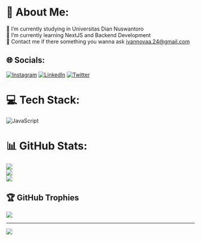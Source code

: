 # 💫 About Me:
🔭 I’m currently studying in Universitas Dian Nuswantoro<br>🌱 I’m currently learning NextJS and Backend Development<br>💬 Contact me if there something you wanna ask ivannovaa.24@gmail.com


## 🌐 Socials:
[![Instagram](https://img.shields.io/badge/Instagram-%23E4405F.svg?logo=Instagram&logoColor=white)](https://instagram.com/ini._.ivan/) [![LinkedIn](https://img.shields.io/badge/LinkedIn-%230077B5.svg?logo=linkedin&logoColor=white)](https://linkedin.com/in/ivan-ardiansyah-205616218/) [![Twitter](https://img.shields.io/badge/Twitter-%231DA1F2.svg?logo=Twitter&logoColor=white)](https://twitter.com/spendinglife) 

# 💻 Tech Stack:
![JavaScript](https://img.shields.io/badge/javascript-%23323330.svg?style=flat&logo=javascript&logoColor=%23F7DF1E)
# 📊 GitHub Stats:
![](https://github-readme-stats.vercel.app/api?username=ivannoard&theme=ayu-mirage&hide_border=false&include_all_commits=true&count_private=false)<br/>
![](https://github-readme-streak-stats.herokuapp.com/?user=ivannoard&theme=ayu-mirage&hide_border=false)<br/>
![](https://github-readme-stats.vercel.app/api/top-langs/?username=ivannoard&theme=ayu-mirage&hide_border=false&include_all_commits=true&count_private=false&layout=compact)

## 🏆 GitHub Trophies
![](https://github-profile-trophy.vercel.app/?username=ivannoard&theme=alduin&no-frame=false&no-bg=true&margin-w=4)

---
[![](https://visitcount.itsvg.in/api?id=ivannoard&icon=9&color=9)](https://visitcount.itsvg.in)

<!-- Proudly created with GPRM ( https://gprm.itsvg.in ) -->
